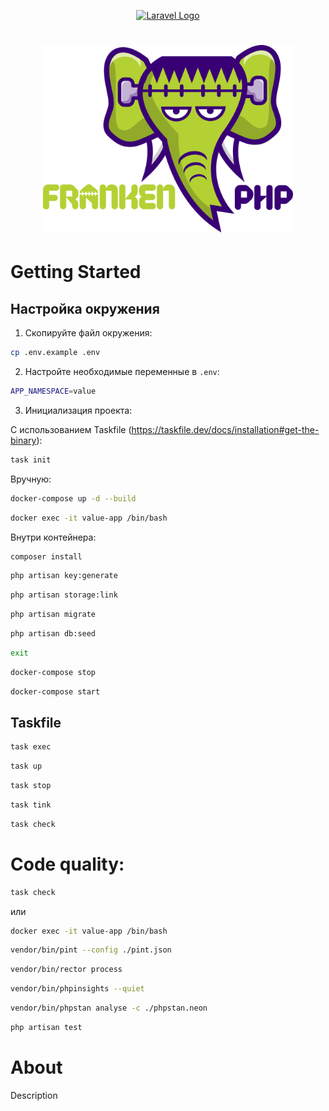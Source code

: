 <p align="center"><a href="https://laravel.com" target="_blank"><img src="https://raw.githubusercontent.com/laravel/art/master/logo-lockup/5%20SVG/2%20CMYK/1%20Full%20Color/laravel-logolockup-cmyk-red.svg" width="400" alt="Laravel Logo"></a></p>

<h1 align="center"><a href="https://frankenphp.dev"><img src="frankenphp.png" alt="FrankenPHP" width="400"></a></h1>

# Getting Started

## Настройка окружения

1. Скопируйте файл окружения:
```bash
cp .env.example .env
```
2. Настройте необходимые переменные в `.env`:
```bash
APP_NAMESPACE=value
```
3. Инициализация проекта:

С использованием Taskfile (https://taskfile.dev/docs/installation#get-the-binary):
```bash
task init
```

Вручную:

```bash
docker-compose up -d --build
```

```bash
docker exec -it value-app /bin/bash
```

Внутри контейнера:
```bash
composer install
```
```bash
php artisan key:generate
```
```bash
php artisan storage:link
```
```bash
php artisan migrate
```
```bash
php artisan db:seed
```
```bash
exit
```
```bash
docker-compose stop
```
```bash
docker-compose start
```

## Taskfile

```bash
task exec
```
```bash
task up
```
```bash
task stop
```
```bash
task tink
```
```bash
task check
```



# Code quality: 
```bash
task check
```
или

```bash
docker exec -it value-app /bin/bash
```

```bash
vendor/bin/pint --config ./pint.json
```
```bash
vendor/bin/rector process
```
```bash
vendor/bin/phpinsights --quiet
```
```bash
vendor/bin/phpstan analyse -c ./phpstan.neon
```
```bash
php artisan test
```


# About 

Description
